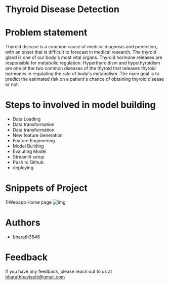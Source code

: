 
# Thyroid Disease Detection

# Problem statement
Thyroid disease is a common cause of medical diagnosis and prediction, with an onset 
that is difficult to forecast in medical research. The thyroid gland is one of our body's 
most vital organs. Thyroid hormone releases are responsible for metabolic regulation. 
Hyperthyroidism and hypothyroidism are one of the two common diseases of the thyroid 
that releases thyroid hormones in regulating the rate of body's metabolism.
The main goal is to predict the estimated risk on a patient's chance of obtaining thyroid 
disease or not.





# Steps to involved in model building
- Data Loading
- Data transformation
- Data transformation
- New feature Generation
- Feature Engineering
- Model Building
- Evaluting Model
- Streamlit setup
- Push to Github
- deploying

# Snippets of Project

1)Webapp Home page
![img](https://imgur.com/a/Y5WtuAE)

# Authors

- [bharath3848](https://github.com/bharath3848)

# Feedback

If you have any feedback, please reach out to us at bharathbavisetti@gmail.com

